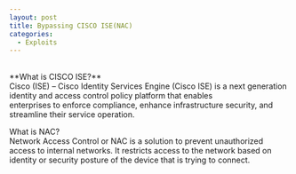 ```yaml
---
layout: post
title: Bypassing CISCO ISE(NAC)
categories:
  - Exploits
---
```


<p>
<br>**What is CISCO ISE?**
<br>Cisco (ISE) – Cisco Identity Services Engine (Cisco ISE) is a next generation identity and access control policy platform that enables 
<br>enterprises to enforce compliance, enhance infrastructure security, and streamline their service operation.</p>

<P>What is NAC?
<br>Network Access Control or NAC is a solution to prevent unauthorized access to internal networks. It restricts access to the network based on identity or security posture of the device that is trying to connect.</p>
